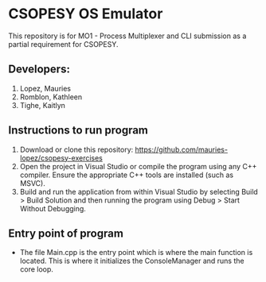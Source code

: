# CSOPESY OS Emulator
This repository is for MO1 - Process Multiplexer and CLI submission as a partial requirement for CSOPESY.

## Developers:
1. Lopez, Mauries
2. Romblon, Kathleen
3. Tighe, Kaitlyn

## Instructions to run program
1. Download or clone this repository: https://github.com/mauries-lopez/csopesy-exercises
2. Open the project in Visual Studio or compile the program using any C++ compiler. Ensure the appropriate C++ tools are installed (such as MSVC).
3. Build and run the application from within Visual Studio by selecting Build > Build Solution and then running the program using Debug > Start Without Debugging.

## Entry point of program
- The file Main.cpp is the entry point which is where the main function is located. This is where it initializes the ConsoleManager and runs the core loop.

